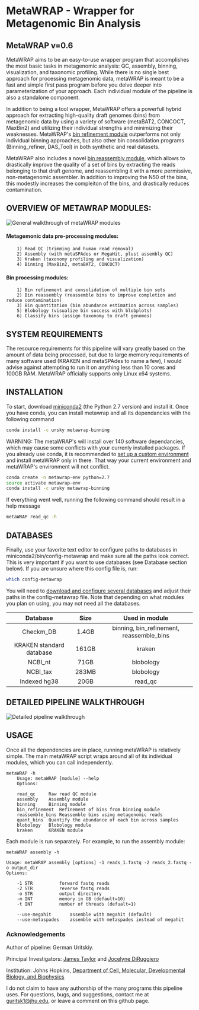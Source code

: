 # MetaWRAP - Wrapper for Metagenomic Bin Analysis
## MetaWRAP v=0.6

 MetaWRAP aims to be an easy-to-use wrapper program that accomplishes the most basic tasks in metagenomic analysis: QC, assembly, binning, visualization, and taxonomic profiling. While there is no single best approach for processing metagenomic data, metaWRAP is meant to be a fast and simple first pass program before you delve deeper into parameterization of your approach. Each individual module of the pipeline is also a standalone component.
 
 In addition to being a tool wrapper, MetaWRAP offers a powerfull hybrid approach for extracting high-quality draft genomes (bins) from metagenomic data by using a variety of software (metaBAT2, CONCOCT, MaxBin2) and utilizing their individual strengths and minimizing their weaknesses. MetaWRAP's [bin refinement module](https://i.imgur.com/JL665Qo.png) outperforms not only individual binning approaches, but also other bin consolidation programs (Binning_refiner, DAS_Tool) in both synthetic and real datasets.

 MetaWRAP also includes a novel [bin reassembly module](https://i.imgur.com/GUSMXl8.png), which allows to drastically improve the quality of a set of bins by extracting the reads belonging to that draft genome, and reassembling it with a more permissive, non-metagenomic assembler. In addition to improving the N50 of the bins, this modestly increases the compleiton of the bins, and drastically reduces contamination.
 

## OVERVIEW OF METAWRAP MODULES:
![General walkthrough of metaWRAP modules](https://i.imgur.com/LcC09ym.png)

#### Metagemonic data pre-processing modules:
		1) Read QC (trimming and human read removal)
    	2) Assembly (with metaSPAdes or MegaHit, plust assembly QC)
		3) Kraken (taxonomy profiling and visualization)
    	4) Binning (MaxBin2, metaBAT2, CONCOCT)
	
#### Bin processing modules:
		1) Bin refinement and consolidation of multiple bin sets
		2) Bin reassembly (reassemble bins to improve completion and reduce contamination)
		3) Bin quantitation (bin abundance estimation across samples)
    	5) Blobology (visualize bin success with blobplots)
		6) Classify bins (assign taxonomy to draft genomes)

##  SYSTEM REQUIREMENTS
 The resource requirements for this pipeline will vary greatly based on the amount of data being processed, but due to large memory requirements of many software used (KRAKEN and metaSPAdes to name a few), I would advise against attempting to run it on anything less than 10 cores and 100GB RAM. MetaWRAP officially supports only Linux x64 systems.


## INSTALLATION
 To start, download [miniconda2](https://conda.io/miniconda.html) (the Python 2.7 version) and install it. Once you have conda, you can install metawrap and all its dependancies with the following command
 ``` bash
 conda install -c ursky metawrap-binning
 ```
 WARNING: The metaWRAP's will install over 140 software dependancies, which may cause some conflicts with your currenly installed packages. If you already use conda, it is recommended to [set up a custom environment](https://conda.io/docs/user-guide/tasks/manage-environments.html) and install metaWRAP only in there. That way your current environment and metaWRAP's environment will not conflict.
 ``` bash
 conda create -n metawrap-env python=2.7
 source activate metawrap-env
 conda install -c ursky metawrap-binning
 ```
 
 If everything went well, running the following command should result in a help message
 ``` bash
 metaWRAP read_qc -h
 ```
 
 
## DATABASES

 Finally, use your favorite text editor to configure paths to databases in miniconda2/bin/config-metawrap and make sure all the paths look correct. This is very important if you want to use databases (see Database section below). If you are unsure where this config file is, run:
 ``` bash
 which config-metawrap
 ```

You will need to [download and configure several databases](https://github.com/ursky/metaWRAP/blob/master/installation/database_installation.md) and adjust their paths in the config-metawrap file. Note that depending on what modules you plan on using, you may not need all the databases.

|    Database     | Size  |  Used in module |
|:---------------:|:---------------:|:-----:| 
|Checkm_DB	 |1.4GB| binning, bin_refinement, reassemble_bins |
|KRAKEN standard database|161GB |  kraken |
| NCBI_nt |71GB |  blobology |
| NCBI_tax |283MB |  blobology |
|Indexed hg38  	|  20GB |  read_qc |


## DETAILED PIPELINE WALKTHROUGH

  ![Detailed pipeline walkthrough](https://i.imgur.com/5bb6vlY.jpg)


## USAGE

Once all the dependencies are in place, running metaWRAP is relatively simple. The main metaWRAP script wraps around all of its individual modules, which you can call independently.
```
metaWRAP -h
	Usage: metaWRAP [module] --help
	Options:

	read_qc		Raw read QC module
	assembly	Assembly module
	binning		Binning module
	bin_refinement	Refinement of bins from binning module
	reassemble_bins Reassemble bins using metagenomic reads
	quant_bins	Quantify the abundance of each bin across samples
	blobology	Blobology module
	kraken		KRAKEN module
```

Each module is run separately. For example, to run the assembly module:
```
metaWRAP assembly -h

Usage: metaWRAP assembly [options] -1 reads_1.fastq -2 reads_2.fastq -o output_dir
Options:

	-1 STR          forward fastq reads
	-2 STR          reverse fastq reads
	-o STR          output directory
	-m INT          memory in GB (default=10)
	-t INT          number of threads (defualt=1)

	--use-megahit		assemble with megahit (default)
	--use-metaspades	assemble with metaspades instead of megahit
```

### Acknowledgements
Author of pipeline: German Uritskiy.

Principal Investigators: [James Taylor](http://bio.jhu.edu/directory/james-taylor/) and [Jocelyne DiRuggiero](http://bio.jhu.edu/directory/jocelyne-diruggiero/)

Institution: Johns Hopkins, [Department of Cell, Molecular, Developmental Biology, and Biophysics](http://cmdb.jhu.edu/) 

I do not claim to have any authorship of the many programs this pipeline uses. For questions, bugs, and suggestions, contact me at guritsk1@jhu.edu, or leave a comment on this github page.

